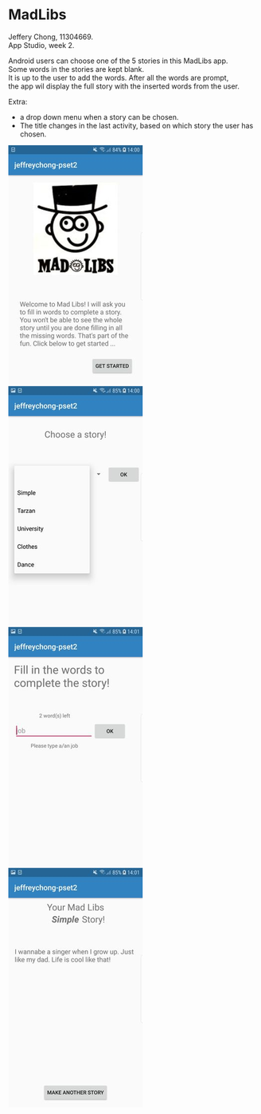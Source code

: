 # MadLibs

Jeffery Chong, 11304669.</br>
App Studio, week 2.</br>

Android users can choose one of the 5 stories in this MadLibs app.</br>
Some words in the stories are kept blank.</br>
It is up to the user to add the words. After all the words are prompt,</br>
the app wil display the full story with the inserted words from the user.</br>

Extra:</br>
- a drop down menu when a story can be chosen.</br>
- The title changes in the last activity, based on which story the user has chosen.</br>

![Screenshot](doc/Screenshot_Madlibs.jpeg)
![Screenshot](doc/Screenshot_Madlibs2.jpeg)
![Screenshot](doc/Screenshot_Madlibs3.jpeg)
![Screenshot](doc/Screenshot_Madlibs4.jpeg)

